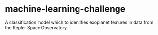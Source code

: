 # machine-learning-challenge
A classification model which to identifies exoplanet features in data from the Kepler Space Observatory.
